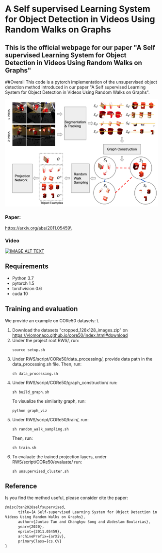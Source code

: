 # A Self supervised Learning System for Object Detection in Videos Using Random Walks on Graphs
This is the official webpage for our paper "A Self supervised Learning System for Object Detection in Videos Using Random Walks on Graphs"
---
##Overall
This code is a pytorch implementation of the unsupervised object detection method introduced in our paper 
"A Self supervised Learning System for Object Detection in Videos Using Random Walks 
on Graphs".

![](pic/overview.png)
### Paper: 
https://arxiv.org/abs/2011.05459\
### Video
[![IMAGE ALT TEXT](http://img.youtube.com/vi/S_tCtSWX7tE/0.jpg)](https://www.youtube.com/watch?v=S_tCtSWX7tE "RWS")

## Requirements
- Python 3.7
- pytorch 1.5
- torchvision 0.6
- cuda 10

## Training and evaluation
We provide an example on CORe50 datasets: \
1. Download the datasets "cropped_128x128_images.zip" on https://vlomonaco.github.io/core50/index.html#download
2. Under the project root RWS/, run:
    ```
    source setup.sh
    ```
3. Under RWS/script/CORe50/data_processing/, provide data path in the data_processing.sh file. Then, run:
    ```
    sh data_processing.sh
    ```
4. Under RWS/script/CORe50/graph_construction/ run:
    ```
    sh build_graph.sh
    ```
    To visualize the similarity graph, run:
    ```
    python graph_viz
    ```
5. Under RWS/script/CORe50/train/, run:
    ```
    sh random_walk_sampling.sh
   ```
   Then, run:
   ```
   sh train.sh
    ```
6. To evaluate the trained projection layers, under RWS/script/CORe50/evaluate/ run:
    ```
   sh unsupervised_cluster.sh
   ```
## Reference
Is you find the method useful, please consider cite the paper:
```
@misc{tan2020selfsupervised,
      title={A Self-supervised Learning System for Object Detection in Videos Using Random Walks on Graphs}, 
      author={Juntao Tan and Changkyu Song and Abdeslam Boularias},
      year={2020},
      eprint={2011.05459},
      archivePrefix={arXiv},
      primaryClass={cs.CV}
}
```